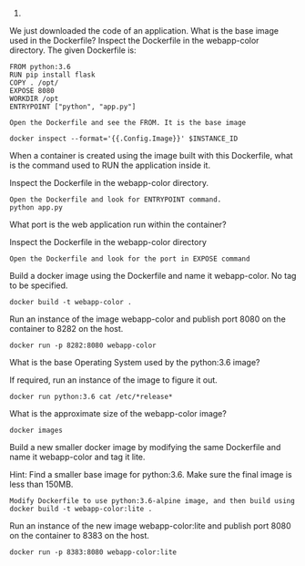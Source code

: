 1. 
We just downloaded the code of an application. What is the base image used in the Dockerfile?
Inspect the Dockerfile in the webapp-color directory.
The given Dockerfile is:
```
FROM python:3.6
RUN pip install flask
COPY . /opt/
EXPOSE 8080
WORKDIR /opt
ENTRYPOINT ["python", "app.py"]
```

```
Open the Dockerfile and see the FROM. It is the base image
```

```
docker inspect --format='{{.Config.Image}}' $INSTANCE_ID
```

When a container is created using the image built with this Dockerfile, what is the command used to RUN the application inside it.


Inspect the Dockerfile in the webapp-color directory.

```
Open the Dockerfile and look for ENTRYPOINT command.
python app.py
```

What port is the web application run within the container?


Inspect the Dockerfile in the webapp-color directory

```
Open the Dockerfile and look for the port in EXPOSE command
```

Build a docker image using the Dockerfile and name it webapp-color. No tag to be specified.

```
docker build -t webapp-color .
```

Run an instance of the image webapp-color and publish port 8080 on the container to 8282 on the host.

```
docker run -p 8282:8080 webapp-color
```

What is the base Operating System used by the python:3.6 image?


If required, run an instance of the image to figure it out.

```
docker run python:3.6 cat /etc/*release*
```

What is the approximate size of the webapp-color image?

```
docker images
```

Build a new smaller docker image by modifying the same Dockerfile and name it webapp-color and tag it lite.


Hint: Find a smaller base image for python:3.6. Make sure the final image is less than 150MB.

```
Modify Dockerfile to use python:3.6-alpine image, and then build using docker build -t webapp-color:lite .
```

Run an instance of the new image webapp-color:lite and publish port 8080 on the container to 8383 on the host.

```
docker run -p 8383:8080 webapp-color:lite
```


